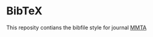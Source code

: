 # BibTeX
This reposity contians the bibfile style for journal [MMTA](https://www.springer.com/journal/11661)


 
